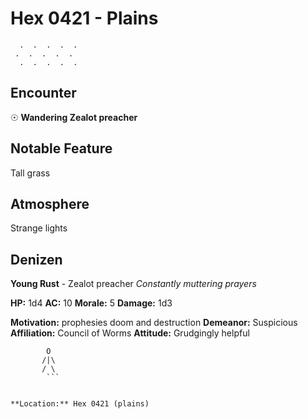 # Hex 0421 - Plains
```
  .  .  .  .  .
 .  .  .  .  .
  .  .  .  .  .
```

## Encounter

☉ **Wandering Zealot preacher**

## Notable Feature

Tall grass

## Atmosphere

Strange lights

## Denizen

**Young Rust** - Zealot preacher
*Constantly muttering prayers*

**HP:** 1d4 **AC:** 10 **Morale:** 5
**Damage:** 1d3

**Motivation:** prophesies doom and destruction
**Demeanor:** Suspicious
**Affiliation:** Council of Worms
**Attitude:** Grudgingly helpful

```
        O
       /|\
       / \
        ```


**Location:** Hex 0421 (plains)
